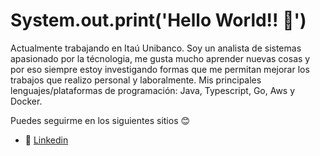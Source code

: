 # System.out.print('Hello World!! 👋')
Actualmente trabajando en Itaú Unibanco. Soy un analista de sistemas apasionado por la técnologia, me gusta mucho aprender nuevas cosas y por eso siempre estoy investigando formas que me permitan mejorar los trabajos que realizo personal y laboralmente. Mis principales lenguajes/plataformas de programación: Java, Typescript, Go, Aws y Docker.

Puedes seguirme en los siguientes sitios 😊
- 💼 [Linkedin](https://www.linkedin.com/in/edson-eduardo-anchiraico-rosales)

